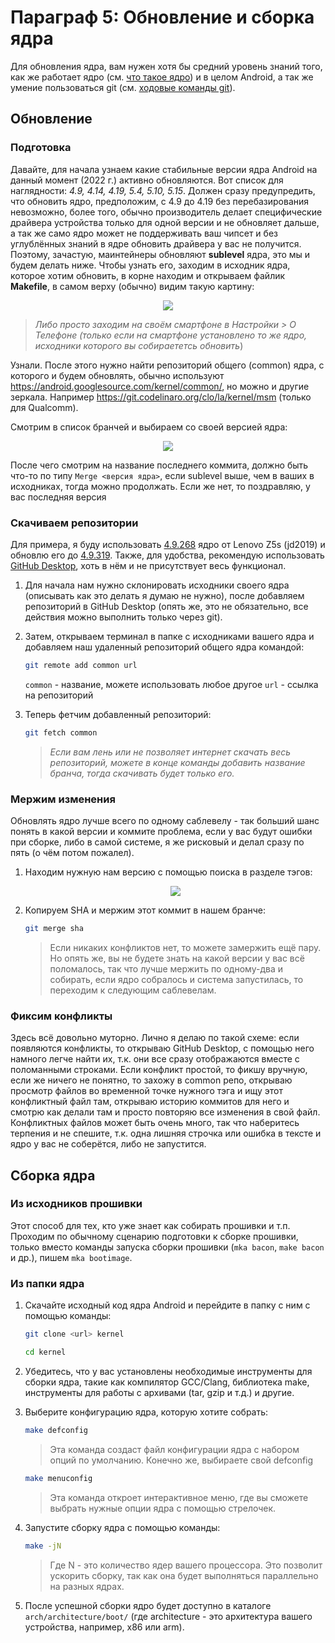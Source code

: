 # Параграф 5: Обновление и сборка ядра

Для обновления ядра, вам нужен хотя бы средний уровень знаний того, как же работает ядро (см. [что такое ядро](../Chapter3/c3p4.md)) и в целом Android, а так же умение пользоваться git (см. [ходовые команды git](../Chapter2/c2p2.md)).

## Обновление

### Подготовка

Давайте, для начала узнаем какие стабильные версии ядра Android на данный момент (2022 г.) активно обновляются. Вот список для наглядности: *4.9, 4.14, 4.19, 5.4, 5.10, 5.15*. Должен сразу предупредить, что обновить ядро, предположим, с 4.9 до 4.19 без перебазирования невозможно, более того, обычно производитель делает специфические драйвера устройства только для одной версии и не обновляет дальше, а так же само ядро может не поддерживать ваш чипсет и без углублённых знаний в ядре обновить драйвера у вас не получится. Поэтому, зачастую, маинтейнеры обновляют **sublevel** ядра, это мы и будем делать ниже. Чтобы узнать его, заходим в исходник ядра, которое хотим обновить, в корне находим и открываем файлик **Makefile**, в самом верху (обычно) видим такую картину:

<p align="center">
  <img src="../Chapter4/images/1.png"/>
</p>

> *Либо просто заходим на своём смартфоне в Настройки > О Телефоне (только если на смартфоне установлено то же ядро, исходники которого вы собираететсь обновить*)

Узнали. После этого нужно найти репозиторий общего (common) ядра, с которого и будем обновлять, обычно используют https://android.googlesource.com/kernel/common/, но можно и другие зеркала. Например https://git.codelinaro.org/clo/la/kernel/msm (только для Qualcomm).

Смотрим в список бранчей и выбираем со своей версией ядра:

<p align="center">
  <img src="../Chapter4/images/2.png"/>
</p>

После чего смотрим на название последнего коммита, должно быть что-то по типу `Merge <версия ядра>`, если sublevel выше, чем в ваших в исходниках, тогда можно продолжать. Если же нет, то поздравляю, у вас последняя версия



### Скачиваем репозитории

Для примера, я буду использовать [4.9.268](https://github.com/PixelExperience-Devices/kernel_lenovo_sdm710/tree/81bad83b39681cc137d99a1b613839032dab9184) ядро от Lenovo Z5s (jd2019) и обновлю его до [4.9.319](https://github.com/PixelExperience-Devices/kernel_lenovo_sdm710/tree/76e4fbb527d37378bac0a982c3df9551f17dbfe7). Также, для удобства, рекомендую использовать [GitHub  Desktop](https://github.com/shiftkey/desktop), хоть в нём и не присутствует весь функционал.

1. Для начала нам нужно склонировать исходники своего ядра (описывать как это делать я думаю не нужно), после добавляем репозиторий в GitHub Desktop (опять же, это не обязательно, все действия можно выполнить только через git).

2. Затем, открываем терминал в папке с исходниками вашего ядра и добавляем наш удаленный репозиторий общего ядра командой:
   ```bash
   git remote add common url 
   ```

   `common` - название, можете использовать любое другое
   `url` - ссылка на репозиторий

3. Теперь фетчим добавленный репозиторий:
   ```bash
   git fetch common
   ```
   > *Если вам лень или не позволяет интернет скачать весь репозиторий, можете в конце команды добавить название бранча, тогда скачивать будет только его.*

### Мержим изменения

Обновлять ядро лучше всего по одному саблевелу - так больший шанс понять в какой версии и коммите проблема, если у вас будут ошибки при сборке, либо в самой системе, я же рисковый и делал сразу по пять (о чём потом пожалел).

1. Находим нужную нам версию с помощью поиска в разделе тэгов:
   <p align="center">
     <img src="../Chapter4/images/4.png"/>
   </p>

2. Копируем SHA и мержим этот коммит в нашем бранче:
   ```bash
   git merge sha
   ```
   > Если никаких конфликтов нет, то можете замержить ещё пару. Но опять же, вы не будете знать на какой версии у вас всё поломалось, так что лучше мержить по одному-два и собирать, если ядро собралось и система запустилась, то переходим к следующим саблевелам.

### Фиксим конфликты

Здесь всё довольно муторно. Лично я делаю по такой схеме: если появляются конфликты, то открываю GitHub Desktop, с помощью него намного легче найти их, т.к. они все сразу отображаются вместе с поломанными строками. Если конфликт простой, то фикшу вручную, если же ничего не понятно, то захожу в common репо, открываю просмотр файлов во временной точке нужного тэга и ищу этот конфликтный файл там, открываю историю коммитов для него и смотрю как делали там и просто повторяю все изменения в свой файл. Конфликтных файлов может быть очень много, так что наберитесь терпения и не спешите, т.к. одна лишняя строчка или ошибка в тексте и ядро у вас не соберётся, либо не запустится.



## Сборка ядра


### Из исходников прошивки 

Этот способ для тех, кто уже знает как собирать прошивки и т.п. Проходим по обычному сценарию подготовки к сборке прошивки, только вместо команды запуска сборки прошивки (`mka bacon`, `make bacon` и др.), пишем `mka bootimage`.

### Из папки ядра

1. Скачайте исходный код ядра Android и перейдите в папку с ним с помощью команды:

   ```bash
   git clone <url> kernel
   ```
   ```bash
   cd kernel
   ```

2. Убедитесь, что у вас установлены необходимые инструменты для сборки ядра, такие как компилятор GCC/Clang, библиотека make, инструменты для работы с архивами (tar, gzip и т.д.) и другие.


3. Выберите конфигурацию ядра, которую хотите собрать:
   ```bash
   make defconfig
   ```
   > Эта команда создаст файл конфигурации ядра с набором опций по умолчанию. Конечно же, выбираете свой defconfig
   ```bash
   make menuconfig
   ```
   > Эта команда откроет интерактивное меню, где вы сможете выбрать нужные опции ядра с помощью стрелочек.

4. Запустите сборку ядра с помощью команды:
   ```bash
   make -jN
   ```
   > Где N - это количество ядер вашего процессора. Это позволит ускорить сборку, так как она будет выполняться параллельно на разных ядрах.

5. После успешной сборки ядро будет доступно в каталоге `arch/architecture/boot/` (где architecture - это архитектура вашего устройства, например, x86 или arm).
